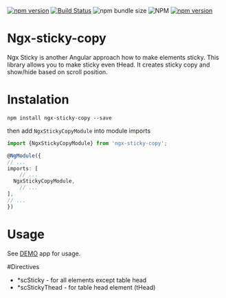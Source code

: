[![npm version](https://badge.fury.io/js/ngx-sticky-copy.svg)](https://badge.fury.io/js/ngx-sticky-copy)
[![Build Status](https://app.travis-ci.com/Raiper34/ngx-sticky-copy.svg?branch=main)](https://app.travis-ci.com/Raiper34/ngx-sticky-copy)
![npm bundle size](https://img.shields.io/bundlephobia/min/ngx-sticky-copy)
![NPM](https://img.shields.io/npm/l/ngx-sticky-copy)
[![npm version](https://badgen.net/badge/demo/online/orange)](https://ngx-sticky-copy.netlify.app/)

# Ngx-sticky-copy
Ngx Sticky is another Angular approach how to make elements sticky. This library allows you to make sticky even tHead. It creates sticky copy and show/hide based on scroll position.

# Instalation

`npm install ngx-sticky-copy --save`

then add `NgxStickyCopyModule` into module imports
```typescript
import {NgxStickyCopyModule} from 'ngx-sticky-copy';

@NgModule({
// ...
imports: [
    // ...
  NgxStickyCopyModule,
    // ...
],
// ...
})
```

# Usage
See [DEMO](https://ngx-sticky-copy.netlify.app/) app for usage.

#Directives
- *scSticky - for all elements except table head
- *scStickyThead - for table head element (tHead)
